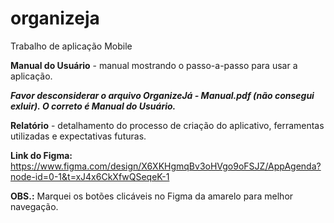 # organizeja
Trabalho de aplicação Mobile

**Manual do Usuário** - manual mostrando o passo-a-passo para usar a aplicação.

***Favor desconsiderar o arquivo OrganizeJá - Manual.pdf (não consegui exluir). O correto é Manual do Usuário.***

**Relatório** - detalhamento do processo de criação do aplicativo, ferramentas utilizadas e expectativas futuras.

**Link do Figma:** https://www.figma.com/design/X6XKHgmqBv3oHVgo9oFSJZ/AppAgenda?node-id=0-1&t=xJ4x6CkXfwQSeqeK-1

**OBS.:** Marquei os botões clicáveis no Figma da amarelo para melhor navegação.
